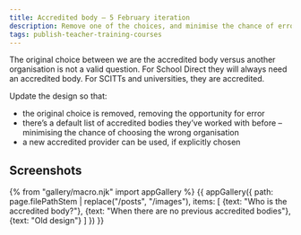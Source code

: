 ```yaml
---
title: Accredited body – 5 February iteration
description: Remove one of the choices, and minimise the chance of error.
tags: publish-teacher-training-courses
---
```

The original choice between we are the accredited body versus another organisation is not a valid question. For School Direct they will always need an accredited body. For SCITTs and universities, they are accredited.

Update the design so that:

* the original choice is removed, removing the opportunity for error
* there’s a default list of accredited bodies they’ve worked with before – minimising the chance of choosing the wrong organisation
* a new accredited provider can be used, if explicitly chosen

## Screenshots

{% from "gallery/macro.njk" import appGallery %}
{{ appGallery({
  path: page.filePathStem | replace("/posts", "/images"),
  items: [
    {text: "Who is the accredited body?"},
    {text: "When there are no previous accredited bodies"},
    {text: "Old design"}
  ]
}) }}
